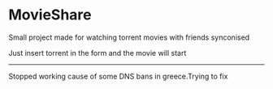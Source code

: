 # MovieShare

Small project made for watching torrent movies with friends synconised 

Just insert torrent in the form and the movie will start


------------------------------------------------------------------
Stopped working cause of some DNS bans in greece.Trying to fix 
